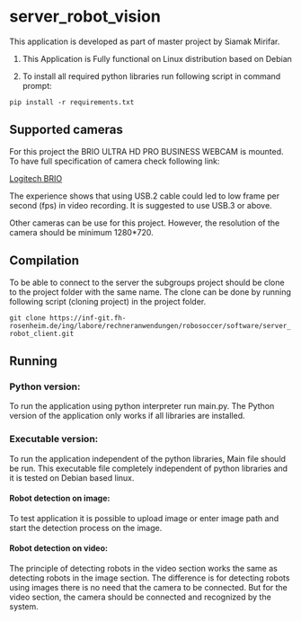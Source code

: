 # server_robot_vision

This application is developed as part of master project by Siamak Mirifar.

1. This Application is Fully functional on Linux distribution based on Debian

2. To install all required python libraries run following script in command prompt:

`pip install -r requirements.txt`

## Supported cameras

For this project the BRIO ULTRA HD PRO BUSINESS WEBCAM is mounted.
To have full  specification of camera check following link:

[Logitech BRIO](https://www.logitech.com/content/dam/logitech/vc/en_hk/pdf/Brio-Datasheet.pdf)

The experience shows that using USB.2 cable could led to low frame per second (fps) in video recording. It is suggested to use USB.3 or above.

Other cameras can be use for this project. However, the resolution of the camera should be minimum 1280*720.

## Compilation

To be able to connect to the server the subgroups project should be clone to the project folder with the same name. The clone can be done by running following script (cloning project) in the project folder.

`git clone https://inf-git.fh-rosenheim.de/ing/labore/rechneranwendungen/robosoccer/software/server_robot_client.git`

## Running

### Python version:
To run the application using python interpreter run main.py. The Python version of the application only works if all libraries are installed.

### Executable version:

To run the application independent of the python libraries, Main file should be run. This executable file completely independent of python libraries and it is tested on Debian based linux.

#### Robot detection on image:
To test application it is possible to upload image or enter image path and start the detection process on the image.

#### Robot detection on video:
The principle of detecting robots in the video section works the same as detecting robots in the image section. The difference is for detecting robots using images there is no need that the camera to be connected. But for the video section, the camera should be connected and recognized by the system.

